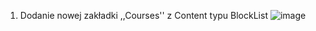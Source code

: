 1. Dodanie nowej zakładki ,,Courses'' z Content typu BlockList
![image](https://github.com/KacperChmielowiec/UmbracoBlockList/assets/104657546/5d87343e-d268-482c-9fd5-37cbac1f30c8)
